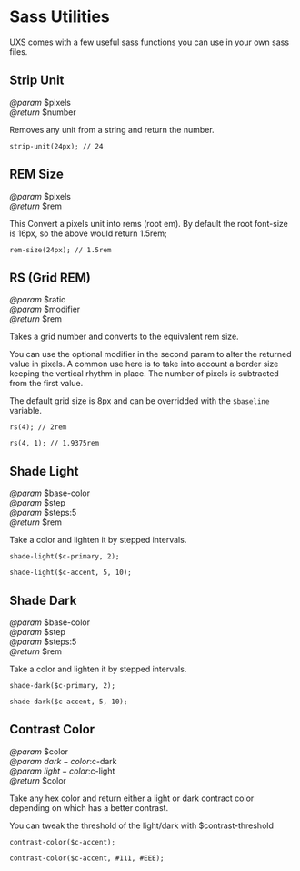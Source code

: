 # Sass Utilities

UXS comes with a few useful sass functions you can use in your own sass files.

## Strip Unit

_@param_ $pixels<br>
_@return_ $number

Removes any unit from a string and return the number.

```
strip-unit(24px); // 24
```

## REM Size

_@param_ $pixels<br>
_@return_ $rem

This Convert a pixels unit into rems (root em). By default the root font-size is 16px, so the above would return 1.5rem;

```
rem-size(24px); // 1.5rem
```

## RS (Grid REM)

_@param_ $ratio<br>
_@param_ $modifier<br>
_@return_ $rem

Takes a grid number and converts to the equivalent rem size.

You can use the optional modifier in the second param to alter the returned value in pixels. A common use here is to take into account a border size keeping the vertical rhythm in place. The number of pixels is subtracted from the first value.

The default grid size is 8px and can be overridded with the `$baseline` variable.

```
rs(4); // 2rem

rs(4, 1); // 1.9375rem
```

## Shade Light

_@param_ $base-color<br>
_@param_ $step<br>
_@param_ $steps:5<br>
_@return_ $rem

Take a color and lighten it by stepped intervals.

```
shade-light($c-primary, 2);

shade-light($c-accent, 5, 10);
```

## Shade Dark

_@param_ $base-color<br>
_@param_ $step<br>
_@param_ $steps:5<br>
_@return_ $rem

Take a color and lighten it by stepped intervals.

```
shade-dark($c-primary, 2);

shade-dark($c-accent, 5, 10);
```

## Contrast Color

_@param_ $color<br>
_@param_ $dark-color:$c-dark<br>
_@param_ $light-color:$c-light<br>
_@return_ $color

Take any hex color and return either a light or dark contract color depending on which has a better contrast.

You can tweak the threshold of the light/dark with $contrast-threshold

```
contrast-color($c-accent);

contrast-color($c-accent, #111, #EEE);
```
